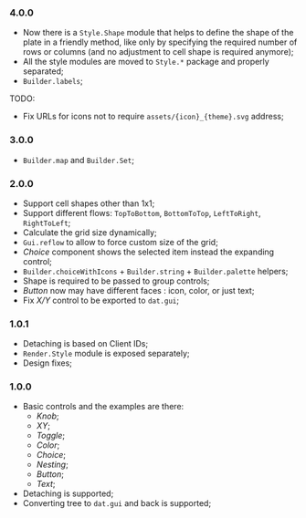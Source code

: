 ### 4.0.0

* Now there is a `Style.Shape` module that helps to define the shape of the plate in a friendly method, like only by specifying the required number of rows or columns (and no adjustment to cell shape is required anymore);
* All the style modules are moved to `Style.*` package and properly separated;
* `Builder.labels`;

TODO:

* Fix URLs for icons not to require `assets/{icon}_{theme}.svg` address;

### 3.0.0

* `Builder.map` and `Builder.Set`;

### 2.0.0

* Support cell shapes other than 1x1;
* Support different flows: `TopToBottom`, `BottomToTop`, `LeftToRight`, `RightToLeft`;
* Calculate the grid size dynamically;
* `Gui.reflow` to allow to force custom size of the grid;
* _Choice_ component shows the selected item instead the expanding control;
* `Builder.choiceWithIcons` + `Builder.string` + `Builder.palette` helpers;
* Shape is required to be passed to group controls;
* _Button_ now may have different faces : icon, color, or just text;
* Fix _X/Y_ control to be exported to `dat.gui`;

### 1.0.1

* Detaching is based on Client IDs;
* `Render.Style` module is exposed separately;
* Design fixes;

### 1.0.0

* Basic controls and the examples are there:
    * _Knob_;
    * _XY_;
    * _Toggle_;
    * _Color_;
    * _Choice_;
    * _Nesting_;
    * _Button_;
    * _Text_;
* Detaching is supported;
* Converting tree to `dat.gui` and back is supported;
